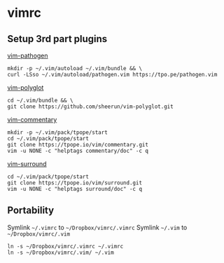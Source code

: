 # vimrc


## Setup 3rd part plugins

[vim-pathogen](https://github.com/tpope/vim-pathogen)
```
mkdir -p ~/.vim/autoload ~/.vim/bundle && \
curl -LSso ~/.vim/autoload/pathogen.vim https://tpo.pe/pathogen.vim
```

[vim-polyglot](https://github.com/sheerun/vim-polyglot)
```
cd ~/.vim/bundle && \
git clone https://github.com/sheerun/vim-polyglot.git
```

[vim-commentary](https://github.com/tpope/vim-commentary)
```
mkdir -p ~/.vim/pack/tpope/start
cd ~/.vim/pack/tpope/start
git clone https://tpope.io/vim/commentary.git
vim -u NONE -c "helptags commentary/doc" -c q
```

[vim-surround](https://github.com/tpope/vim-surround)
```
cd ~/.vim/pack/tpope/start
git clone https://tpope.io/vim/surround.git
vim -u NONE -c "helptags surround/doc" -c q
```

## Portability
Symlink `~/.vimrc` to `~/Dropbox/vimrc/.vimrc`
Symlink `~/.vim` to `~/Dropbox/vimrc/.vim`

```
ln -s ~/Dropbox/vimrc/.vimrc ~/.vimrc
ln -s ~/Dropbox/vimrc/.vim/ ~/.vim
```
